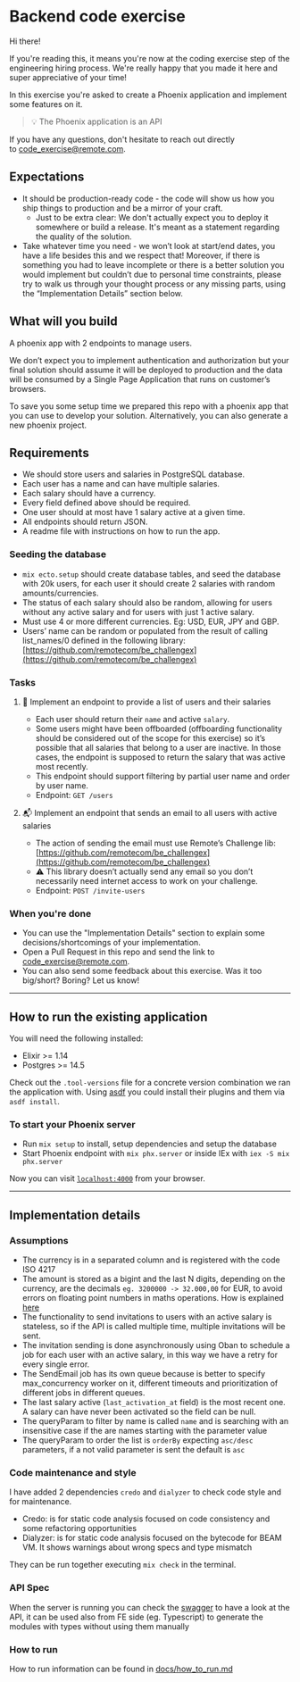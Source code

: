 # Backend code exercise

Hi there!

If you're reading this, it means you're now at the coding exercise step of the engineering hiring process. We're really happy that you made it here and super appreciative of your time!

In this exercise you're asked to create a Phoenix application and implement some features on it.

> 💡 The Phoenix application is an API

If you have any questions, don't hesitate to reach out directly to [code_exercise@remote.com](mailto:code_exercise@remote.com).

## Expectations

- It should be production-ready code - the code will show us how you ship things to production and be a mirror of your craft.
  - Just to be extra clear: We don't actually expect you to deploy it somewhere or build a release. It's meant as a statement regarding the quality of the solution.
- Take whatever time you need - we won’t look at start/end dates, you have a life besides this and we respect that! Moreover, if there is something you had to leave incomplete or there is a better solution you would implement but couldn’t due to personal time constraints, please try to walk us through your thought process or any missing parts, using the “Implementation Details” section below.

## What will you build

A phoenix app with 2 endpoints to manage users.

We don’t expect you to implement authentication and authorization but your final solution should assume it will be deployed to production and the data will be consumed by a Single Page Application that runs on customer’s browsers.

To save you some setup time we prepared this repo with a phoenix app that you can use to develop your solution. Alternatively, you can also generate a new phoenix project.

## Requirements

- We should store users and salaries in PostgreSQL database.
- Each user has a name and can have multiple salaries.
- Each salary should have a currency.
- Every field defined above should be required.
- One user should at most have 1 salary active at a given time.
- All endpoints should return JSON.
- A readme file with instructions on how to run the app.

### Seeding the database

- `mix ecto.setup` should create database tables, and seed the database with 20k users, for each user it should create 2 salaries with random amounts/currencies.
- The status of each salary should also be random, allowing for users without any active salary and for users with just 1 active salary.
- Must use 4 or more different currencies. Eg: USD, EUR, JPY and GBP.
- Users’ name can be random or populated from the result of calling list_names/0 defined in the following library: [https://github.com/remotecom/be_challengex](https://github.com/remotecom/be_challengex)

### Tasks

1. 📄 Implement an endpoint to provide a list of users and their salaries
    - Each user should return their `name` and active `salary`.
    - Some users might have been offboarded (offboarding functionality should be considered out of the scope for this exercise) so it’s possible that all salaries that belong to a user are inactive. In those cases, the endpoint is supposed to return the salary that was active most recently.
    - This endpoint should support filtering by partial user name and order by user name.
    - Endpoint: `GET /users`

2. 📬 Implement an endpoint that sends an email to all users with active salaries
    - The action of sending the email must use Remote’s Challenge lib: [https://github.com/remotecom/be_challengex](https://github.com/remotecom/be_challengex)
    - ⚠️ This library doesn’t actually send any email so you don’t necessarily need internet access to work on your challenge.
    - Endpoint: `POST /invite-users`

### When you're done

- You can use the "Implementation Details" section to explain some decisions/shortcomings of your implementation.
- Open a Pull Request in this repo and send the link to [code_exercise@remote.com](mailto:code_exercise@remote.com).
- You can also send some feedback about this exercise. Was it too big/short? Boring? Let us know!

---

## How to run the existing application

You will need the following installed:

- Elixir >= 1.14
- Postgres >= 14.5

Check out the `.tool-versions` file for a concrete version combination we ran the application with. Using [asdf](https://github.com/asdf-vm/asdf) you could install their plugins and them via `asdf install`.

### To start your Phoenix server

- Run `mix setup` to install, setup dependencies and setup the database
- Start Phoenix endpoint with `mix phx.server` or inside IEx with `iex -S mix phx.server`

Now you can visit [`localhost:4000`](http://localhost:4000) from your browser.

---

## Implementation details
### Assumptions
- The currency is in a separated column and is registered with the code ISO 4217
- The amount is stored as a bigint and the last N digits, depending on the currency, are the decimals `eg. 3200000 -> 32.000,00` for EUR, to avoid errors on floating point numbers in maths operations. How is explained [here](https://0.30000000000000004.com/)
- The functionality to send invitations to users with an active salary is stateless, so if the API is called multiple time, multiple invitations will be sent.
- The invitation sending is done asynchronously using Oban to schedule a job for each user with an active salary, in this way we have a retry for every single error.
- The SendEmail job has its own queue because is better to specify max_concurrency worker on it, different timeouts and prioritization of different jobs in different queues.
- The last salary active (`last_activation_at` field) is the most recent one. A salary can have never been activated so the field can be null. 
- The queryParam to filter by name is called `name` and is searching with an insensitive case if the are names starting with the parameter value 
- The queryParam to order the list is `orderBy` expecting `asc/desc` parameters, if a not valid parameter is sent the default is `asc` 

### Code maintenance and style
I have added 2 dependencies `credo` and `dialyzer` to check code style and for maintenance.
- Credo: is for static code analysis focused on code consistency and some refactoring opportunities
- Dialyzer: is for static code analysis focused on the bytecode for BEAM VM. It shows warnings about wrong specs and
  type mismatch

They can be run together executing `mix check` in the terminal.

### API Spec
When the server is running you can check the [swagger](http://localhost:4000/swagger) to have a look at the API, it can be used also
from FE side (eg. Typescript) to generate the modules with types without using them manually

### How to run
How to run information can be found in [docs/how_to_run.md](docs/how_to_run.md)
